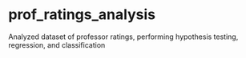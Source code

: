 # prof_ratings_analysis
Analyzed dataset of professor ratings, performing hypothesis testing, regression, and classification
